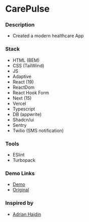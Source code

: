 # CarePulse

### Description

- Created a modern healthcare App

### Stack

- HTML (BEM)
- CSS (TailWind)
- JS
- Adaptive
- React (19)
- ReactDom
- React Hook Form
- Next (15)
- Vercel
- Typescript
- DB (appwrite)
- Shadcn/ui
- Sentry
- Twilio (SMS notification)

### Tools

- ESlint
- Turbopack

### Demo Links
- [Demo](https://andrii-carepulse.vercel.app/)
- [Original](https://resource.jsmastery.pro/healthcare-design)

### Inspired by 
- [Adrian Hajdin](https://github.com/adrianhajdin)
